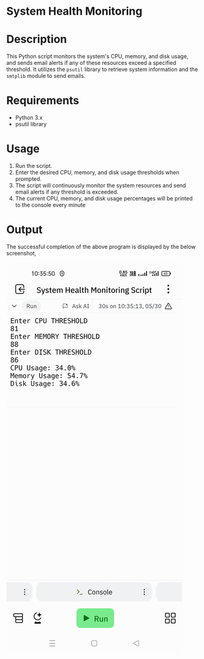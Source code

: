 # System Health Monitoring
# Description

This Python script monitors the system's CPU, memory, and disk usage, and sends email alerts if any of these resources exceed a specified threshold. It utilizes the `psutil` library to retrieve system information and the `smtplib` module to send emails.

# Requirements

- Python 3.x
- psutil library 

# Usage

1. Run the script.
2. Enter the desired CPU, memory, and disk usage thresholds when prompted.
3. The script will continuously monitor the system resources and send email alerts if any threshold is exceeded.
4. The current CPU, memory, and disk usage percentages will be printed to the console every minute

# Output

The successful completion of the above program is displayed by the below screenshot,

![Screenshot](Screenshot_2024-05-30-10-35-51-18_dce875ef40efa4e902b2719365b6f678.jpg)
